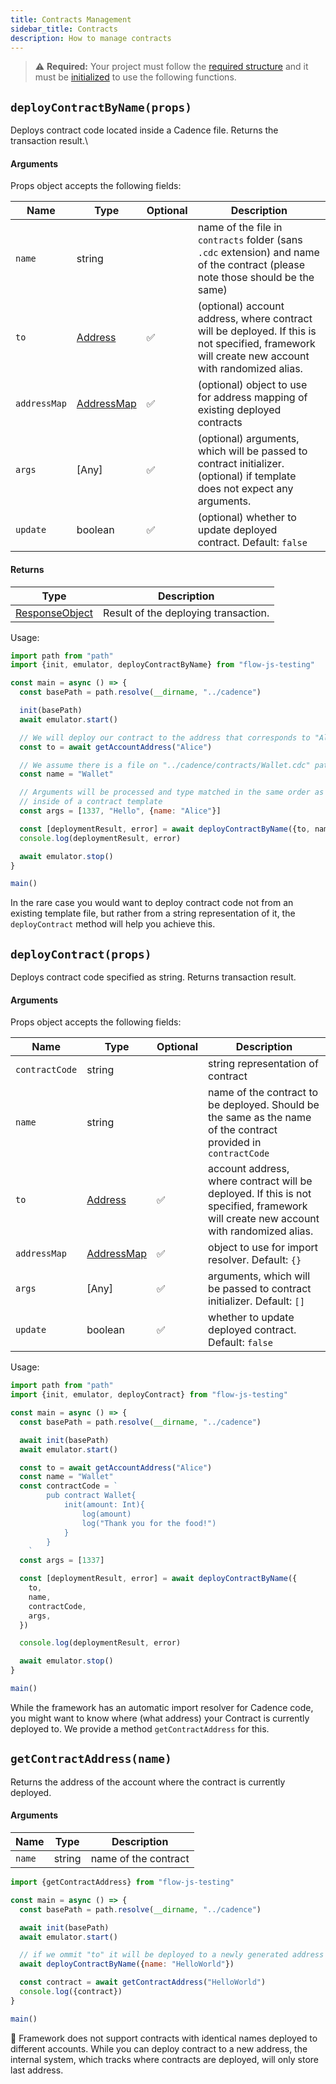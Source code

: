 ```yaml
---
title: Contracts Management
sidebar_title: Contracts
description: How to manage contracts
---
```


> ⚠️ **Required:** Your project must follow the [required structure](structure.md) and it must be [initialized](init.md) to use the following functions.

## `deployContractByName(props)`

Deploys contract code located inside a Cadence file. Returns the transaction result.\

#### Arguments

Props object accepts the following fields:

| Name         | Type                                                          | Optional | Description                                                                                                                                     |
| ------------ | ------------------------------------------------------------- | -------- | ----------------------------------------------------------------------------------------------------------------------------------------------- |
| `name`       | string                                                        |          | name of the file in `contracts` folder (sans `.cdc` extension) and name of the contract (please note those should be the same)                  |
| `to`         | [Address](https://docs.onflow.org/fcl/reference/api/#address) | ✅       | (optional) account address, where contract will be deployed. If this is not specified, framework will create new account with randomized alias. |
| `addressMap` | [AddressMap](api.md#addressmap)                               | ✅       | (optional) object to use for address mapping of existing deployed contracts                                                                     |
| `args`       | [Any]                                                         | ✅       | (optional) arguments, which will be passed to contract initializer. (optional) if template does not expect any arguments.                       |
| `update`     | boolean                                                       | ✅       | (optional) whether to update deployed contract. Default: `false`                                                                                |

#### Returns

| Type                                                                        | Description                          |
| --------------------------------------------------------------------------- | ------------------------------------ |
| [ResponseObject](https://docs.onflow.org/fcl/reference/api/#responseobject) | Result of the deploying transaction. |

Usage:

```javascript
import path from "path"
import {init, emulator, deployContractByName} from "flow-js-testing"

const main = async () => {
  const basePath = path.resolve(__dirname, "../cadence")

  init(basePath)
  await emulator.start()

  // We will deploy our contract to the address that corresponds to "Alice" alias
  const to = await getAccountAddress("Alice")

  // We assume there is a file on "../cadence/contracts/Wallet.cdc" path
  const name = "Wallet"

  // Arguments will be processed and type matched in the same order as they are specified
  // inside of a contract template
  const args = [1337, "Hello", {name: "Alice"}]

  const [deploymentResult, error] = await deployContractByName({to, name})
  console.log(deploymentResult, error)

  await emulator.stop()
}

main()
```

In the rare case you would want to deploy contract code not from an existing template file, but rather
from a string representation of it, the `deployContract` method will help you achieve this.

## `deployContract(props)`

Deploys contract code specified as string. Returns transaction result.

#### Arguments

Props object accepts the following fields:

| Name           | Type                                                          | Optional | Description                                                                                                                          |
| -------------- | ------------------------------------------------------------- | -------- | ------------------------------------------------------------------------------------------------------------------------------------ |
| `contractCode` | string                                                        |          | string representation of contract                                                                                                    |
| `name`         | string                                                        |          | name of the contract to be deployed. Should be the same as the name of the contract provided in `contractCode`                       |
| `to`           | [Address](https://docs.onflow.org/fcl/reference/api/#address) | ✅       | account address, where contract will be deployed. If this is not specified, framework will create new account with randomized alias. |
| `addressMap`   | [AddressMap](api.md#addressmap)                               | ✅       | object to use for import resolver. Default: `{}`                                                                                     |
| `args`         | [Any]                                                         | ✅       | arguments, which will be passed to contract initializer. Default: `[]`                                                               |
| `update`       | boolean                                                       | ✅       | whether to update deployed contract. Default: `false`                                                                                |

Usage:

```javascript
import path from "path"
import {init, emulator, deployContract} from "flow-js-testing"

const main = async () => {
  const basePath = path.resolve(__dirname, "../cadence")

  await init(basePath)
  await emulator.start()

  const to = await getAccountAddress("Alice")
  const name = "Wallet"
  const contractCode = `
        pub contract Wallet{
            init(amount: Int){
                log(amount)
                log("Thank you for the food!")
            }
        }
    `
  const args = [1337]

  const [deploymentResult, error] = await deployContractByName({
    to,
    name,
    contractCode,
    args,
  })

  console.log(deploymentResult, error)

  await emulator.stop()
}

main()
```

While the framework has an automatic import resolver for Cadence code, you might want to know where (what address) your Contract is currently deployed to. We provide a method `getContractAddress` for this.

## `getContractAddress(name)`

Returns the address of the account where the contract is currently deployed.

#### Arguments

| Name   | Type   | Description          |
| ------ | ------ | -------------------- |
| `name` | string | name of the contract |

```javascript
import {getContractAddress} from "flow-js-testing"

const main = async () => {
  const basePath = path.resolve(__dirname, "../cadence")

  await init(basePath)
  await emulator.start()

  // if we ommit "to" it will be deployed to a newly generated address with "unknown" alias
  await deployContractByName({name: "HelloWorld"})

  const contract = await getContractAddress("HelloWorld")
  console.log({contract})
}

main()
```

📣 Framework does not support contracts with identical names deployed to different accounts. While you can deploy contract
to a new address, the internal system, which tracks where contracts are deployed, will only store last address.
